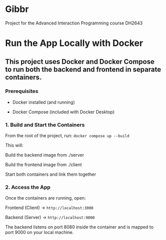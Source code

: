 # Gibbr

Project for the Advanced Interaction Programming course DH2643


# Run the App Locally with Docker

## This project uses Docker and Docker Compose to run both the backend and frontend in separate containers.

### Prerequisites

- Docker installed (and running)

- Docker Compose (included with Docker Desktop)

### 1. Build and Start the Containers
From the root of the project, run:
`docker compose up --build`

This will:

Build the backend image from ./server

Build the frontend image from ./client

Start both containers and link them together

### 2. Access the App

Once the containers are running, open:

Frontend (Client) → `http://localhost:3000`

Backend (Server) → `http://localhost:9000`

The backend listens on port 8080 inside the container and is mapped to port 9000 on your local machine.

